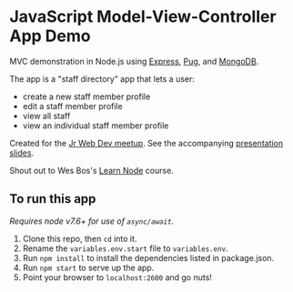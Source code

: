 # JavaScript Model-View-Controller App Demo

MVC demonstration in Node.js using [Express](http://expressjs.com), [Pug](https://pugjs.org), and [MongoDB](https://www.mongodb.com/).

The app is a "staff directory" app that lets a user:
- create a new staff member profile
- edit a staff member profile
- view all staff
- view an individual staff member profile

Created for the [Jr Web Dev meetup](https://www.meetup.com/jrWebDev/). See the accompanying [presentation slides](http://zelip.me/talks/node-mvc/).

Shout out to Wes Bos's [Learn Node](https://learnnode.com) course.

## To run this app
*Requires node v7.6+ for use of `async/await`.*
1. Clone this repo, then `cd` into it.
2. Rename the `variables.env.start` file to `variables.env`.
3. Run `npm install` to install the dependencies listed in package.json.
4. Run `npm start` to serve up the app.
5. Point your browser to `localhost:2600` and go nuts!
